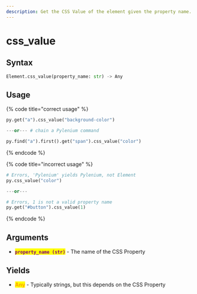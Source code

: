 ```yaml
---
description: Get the CSS Value of the element given the property name.
---
```


# css\_value

## Syntax

```python
Element.css_value(property_name: str) -> Any
```

## Usage

{% code title="correct usage" %}
```python
py.get("a").css_value("background-color")

---or--- # chain a Pylenium command

py.find("a").first().get("span").css_value("color")
```
{% endcode %}

{% code title="incorrect usage" %}
```python
# Errors, 'Pylenium' yields Pylenium, not Element
py.css_value("color")

---or---

# Errors, 1 is not a valid property name
py.get("#button").css_value(1)
```
{% endcode %}

## Arguments

* <mark style="color:purple;">**`property_name (str)`**</mark> - The name of the CSS Property

## Yields

* <mark style="color:orange;">**Any**</mark> - Typically strings, but this depends on the CSS Property
